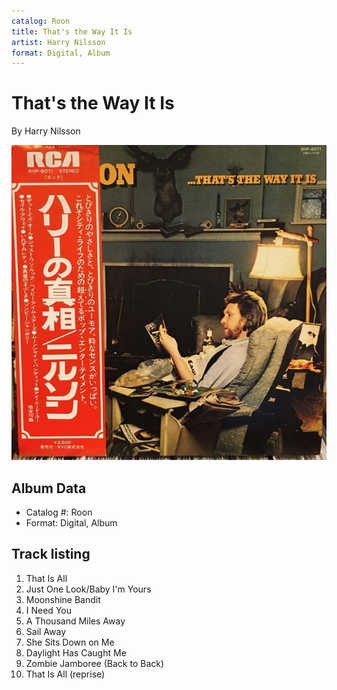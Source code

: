 ```yaml
---
catalog: Roon
title: That's the Way It Is
artist: Harry Nilsson
format: Digital, Album
---
```


# That's the Way It Is

By Harry Nilsson

![](../../assets/albumcovers/Harry_Nilsson-Thats_the_Way_It_Is.png)

## Album Data

- Catalog #: Roon
- Format: Digital, Album


## Track listing


1. That Is All
2. Just One Look/Baby I'm Yours
3. Moonshine Bandit
4. I Need You
5. A Thousand Miles Away
6. Sail Away
7. She Sits Down on Me
8. Daylight Has Caught Me
9. Zombie Jamboree (Back to Back)
10. That Is All (reprise)

